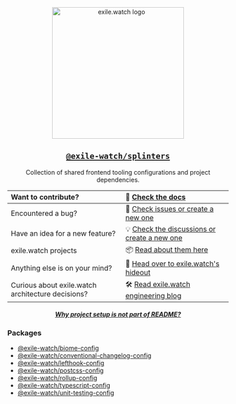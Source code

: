 <div align="center">
  <a href="https://exile.watch">
    <img alt="exile.watch logo" src="https://avatars.githubusercontent.com/u/158840748?s=400&u=4c73ba2a9a2ebc70b01c6303d41e8571df84ec37&v=4" width="300" />
  </a>

## [`@exile-watch/splinters`](https://docs.exile.watch/projects/splinters)

Collection of shared frontend tooling configurations and project dependencies.

| Want to contribute?                                  | 📖 [Check the docs](https://docs.exile.watch/projects/splinters/contributing)                      |
|:-----------------------------------------------------|:---------------------------------------------------------------------------------------------------|
| Encountered a bug?                                   | 🐞 [Check issues or create a new one](https://github.com/exile-watch/hideout/issues)               |
| Have an idea for a new feature?                      | 💡 [Check the discussions or create a new one](https://github.com/exile-watch/hideout/discussions) |
| exile.watch projects                                 | 📦 [Read about them here](https://docs.exile.watch/projects/hideout#links-to-projects)             | 
| Anything else is on your mind?                       | 💬 [Head over to exile.watch's hideout](https://github.com/exile-watch/hideout)                    |
| Curious about exile.watch architecture decisions?    | 🛠️ [Read exile.watch engineering blog](https://engineering.exile.watch/)                          | 

##### [Why project setup is not part of README?](https://engineering.exile.watch/march-2024/why-projects-local-setup-instructions-are-not-part-of-readme)

</div>

### Packages

- [@exile-watch/biome-config](https://github.com/exile-watch/splinters/tree/main/packages/biome-config)
- [@exile-watch/conventional-changelog-config](https://github.com/exile-watch/splinters/tree/main/packages/conventional-changelog-config)
- [@exile-watch/lefthook-config](https://github.com/exile-watch/splinters/tree/main/packages/lefthook-config)
- [@exile-watch/postcss-config](https://github.com/exile-watch/splinters/tree/main/packages/postcss-config)
- [@exile-watch/rollup-config](https://github.com/exile-watch/splinters/tree/main/packages/rollup-config)
- [@exile-watch/typescript-config](https://github.com/exile-watch/splinters/tree/main/packages/typescript-config)
- [@exile-watch/unit-testing-config](https://github.com/exile-watch/splinters/tree/main/packages/unit-testing-config)